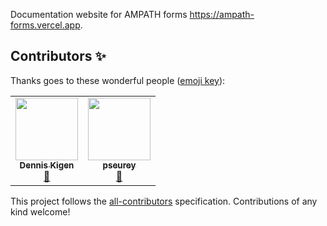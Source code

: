 Documentation website for AMPATH forms https://ampath-forms.vercel.app.

## Contributors ✨

Thanks goes to these wonderful people ([emoji key](https://allcontributors.org/docs/en/emoji-key)):

<!-- ALL-CONTRIBUTORS-LIST:START - Do not remove or modify this section -->
<!-- prettier-ignore-start -->
<!-- markdownlint-disable -->
<table>
  <tr>
    <td align="center"><a href="https://github.com/denniskigen"><img src="https://avatars.githubusercontent.com/u/8509731?v=4?s=100" width="100px;" alt=""/><br /><sub><b>Dennis Kigen</b></sub></a><br /><a href="https://github.com/AMPATH/ampath-forms/commits?author=denniskigen" title="Documentation">📖</a></td>
    <td align="center"><a href="https://github.com/pseurey"><img src="https://avatars.githubusercontent.com/u/78152599?v=4?s=100" width="100px;" alt=""/><br /><sub><b>pseurey</b></sub></a><br /><a href="https://github.com/AMPATH/ampath-forms/commits?author=pseurey" title="Documentation">📖</a></td>
  </tr>
</table>

<!-- markdownlint-restore -->
<!-- prettier-ignore-end -->

<!-- ALL-CONTRIBUTORS-LIST:END -->

This project follows the [all-contributors](https://github.com/all-contributors/all-contributors) specification. Contributions of any kind welcome!